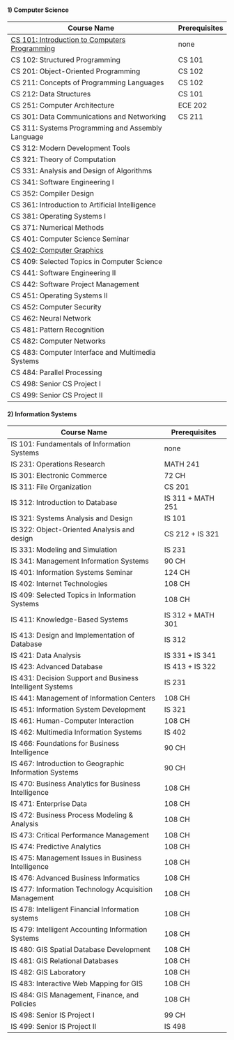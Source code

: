 #### 1) Computer Science 
| Course Name | Prerequisites |
| ------------- | ------------- |
| [CS 101: Introduction to Computers Programming](courses/CS101.md) | none |
| CS 102: Structured Programming | CS 101 |
| CS 201: Object-Oriented Programming | CS 102 |
| CS 211: Concepts of Programming Languages | CS 102 |
| CS 212: Data Structures | CS 101 |
| CS 251: Computer Architecture | ECE 202 |
| CS 301: Data Communications and Networking | CS 211 | |
| CS 311: Systems Programming and Assembly Language | |
| CS 312: Modern Development Tools | |
| CS 321: Theory of Computation | |
| CS 331: Analysis and Design of Algorithms | |
| CS 341: Software Engineering I | |
| CS 352: Compiler Design | |
| CS 361: Introduction to Artificial Intelligence | |
| CS 381: Operating Systems I | |
| CS 371: Numerical Methods | |
| CS 401: Computer Science Seminar | |
| [CS 402: Computer Graphics](courses/CS402.md) | |
| CS 409: Selected Topics in Computer Science | |
| CS 441: Software Engineering II | |
| CS 442: Software Project Management | |
| CS 451: Operating Systems II | |
| CS 452: Computer Security | |
| CS 462: Neural Network | |
| CS 481: Pattern Recognition | |
| CS 482: Computer Networks | |
| CS 483: Computer Interface and Multimedia Systems | |
| CS 484: Parallel Processing | |
| CS 498: Senior CS Project I | |
| CS 499: Senior CS Project II | |

#### 2) Information Systems
| Course Name | Prerequisites |
| ------------- | ------------- |
| IS 101: Fundamentals of Information Systems | none |
| IS 231: Operations Research | MATH 241 |
| IS 301: Electronic Commerce | 72 CH |
| IS 311: File Organization | CS 201 | 
| IS 312: Introduction to Database |  IS 311 + MATH 251 |
| IS 321: Systems Analysis and Design | IS 101 |
| IS 322: Object-Oriented Analysis and design | CS 212 + IS 321 |
| IS 331: Modeling and Simulation  | IS 231
| IS 341: Management Information Systems | 90 CH
| IS 401: Information Systems Seminar | 124 CH |
| IS 402: Internet Technologies | 108 CH |
| IS 409: Selected Topics in Information Systems | 108 CH |
| IS 411: Knowledge-Based Systems | IS 312 + MATH 301 |
| IS 413: Design and Implementation of Database | IS 312 |
| IS 421: Data Analysis | IS 331 + IS 341 |
| IS 423: Advanced Database | IS 413 + IS 322 |
| IS 431: Decision Support and Business Intelligent Systems | IS 231 |
| IS 441: Management of Information Centers | 108 CH |
| IS 451: Information System Development | IS 321 |
| IS 461: Human-Computer Interaction | 108 CH |
| IS 462: Multimedia Information Systems | IS 402 |
| IS 466: Foundations for Business Intelligence | 90 CH |
| IS 467: Introduction to Geographic Information Systems | 90 CH |
| IS 470: Business Analytics for Business Intelligence | 108 CH |
| IS 471: Enterprise Data | 108 CH |
| IS 472: Business Process Modeling & Analysis | 108 CH |
| IS 473: Critical Performance Management | 108 CH |
| IS 474: Predictive Analytics | 108 CH |
| IS 475: Management Issues in Business Intelligence | 108 CH |
| IS 476: Advanced Business Informatics | 108 CH |
| IS 477: Information Technology Acquisition Management | 108 CH |
| IS 478: Intelligent Financial Information systems | 108 CH |
| IS 479: Intelligent Accounting Information Systems | 108 CH |
| IS 480: GIS Spatial Database Development | 108 CH |
| IS 481: GIS Relational Databases | 108 CH |
| IS 482: GIS Laboratory | 108 CH |
| IS 483: Interactive Web Mapping for GIS | 108 CH |
| IS 484: GIS Management, Finance, and Policies | 108 CH |
| IS 498: Senior IS Project I | 99 CH |
| IS 499: Senior IS Project II | IS 498 |
